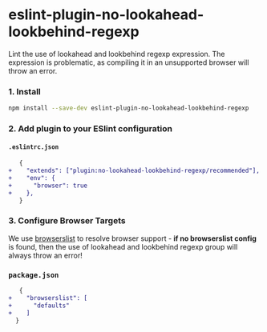 eslint-plugin-no-lookahead-lookbehind-regexp
==============================

Lint the use of lookahead and lookbehind regexp expression. The expression is problematic, as compiling it in an unsupported browser will throw an error. 

### 1. Install

```bash
npm install --save-dev eslint-plugin-no-lookahead-lookbehind-regexp
```

### 2. Add plugin to your ESlint configuration

#### `.eslintrc.json`

```diff
   {
+    "extends": ["plugin:no-lookahead-lookbehind-regexp/recommended"],
+    "env": {
+      "browser": true
+    },
   }
```

### 3. Configure Browser Targets

We use [browserslist](https://github.com/browserslist/browserslist) to resolve browser support - **if no browserslist config** is found, then the use of lookahead and lookbehind regexp group will always throw an error!

### `package.json`

```diff
   {
+    "browserslist": [
+      "defaults"
+    ]
  }
```

